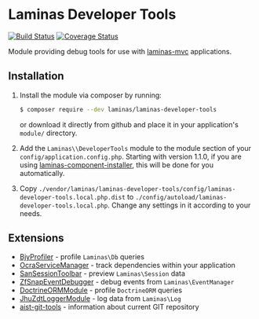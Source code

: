 # Laminas Developer Tools

[![Build Status](https://travis-ci.org/laminas/LaminasDeveloperTools.svg?branch=master)](https://travis-ci.org/laminas/LaminasDeveloperTools)
[![Coverage Status](https://coveralls.io/repos/github/laminas/LaminasDeveloperTools/badge.svg?branch=master)](https://coveralls.io/github/laminas/LaminasDeveloperTools?branch=master)

Module providing debug tools for use with [laminas-mvc](https://docs.laminas.dev/laminas-mvc) applications.

## Installation

1. Install the module via composer by running:

   ```bash
   $ composer require --dev laminas/laminas-developer-tools
   ```

   or download it directly from github and place it in your application's `module/` directory.

2. Add the `Laminas\\DeveloperTools` module to the module section of your `config/application.config.php`.
   Starting with version 1.1.0, if you are using [laminas-component-installer](https://docs.laminas.dev/laminas-component-installer),
   this will be done for you automatically.

3. Copy `./vendor/laminas/laminas-developer-tools/config/laminas-developer-tools.local.php.dist` to
   `./config/autoload/laminas-developer-tools.local.php`. Change any settings in it
   according to your needs.

## Extensions

- [BjyProfiler](https://github.com/bjyoungblood/BjyProfiler) - profile `Laminas\Db` queries
- [OcraServiceManager](https://github.com/Ocramius/OcraServiceManager) - track dependencies within your application
- [SanSessionToolbar](https://github.com/samsonasik/SanSessionToolbar) - preview `Laminas\Session` data
- [ZfSnapEventDebugger](https://github.com/snapshotpl/ZfSnapEventDebugger) - debug events from `Laminas\EventManager`
- [DoctrineORMModule](https://github.com/doctrine/DoctrineORMModule) - profile `DoctrineORM` queries
- [JhuZdtLoggerModule](https://github.com/jhuet/JhuZdtLoggerModule) - log data from `Laminas\Log`
- [aist-git-tools](https://github.com/ma-si/aist-git-tools) - information about current GIT repository
